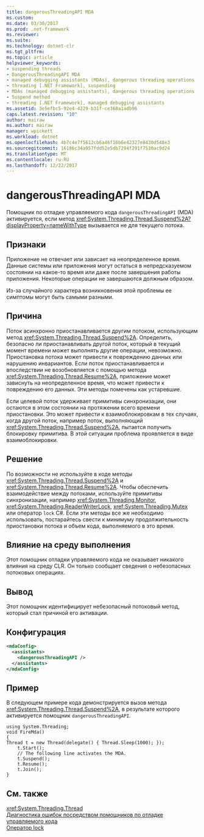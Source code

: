 ```yaml
---
title: dangerousThreadingAPI MDA
ms.custom: 
ms.date: 03/30/2017
ms.prod: .net-framework
ms.reviewer: 
ms.suite: 
ms.technology: dotnet-clr
ms.tgt_pltfrm: 
ms.topic: article
helpviewer_keywords:
- suspending threads
- DangerousThreadingAPI MDA
- managed debugging assistants (MDAs), dangerous threading operations
- threading [.NET Framework], suspending
- MDAs (managed debugging assistants), dangerous threading operations
- Suspend method
- threading [.NET Framework], managed debugging assistants
ms.assetid: 3e5efbc5-92e4-4229-b31f-ce368a1adb96
caps.latest.revision: "10"
author: mairaw
ms.author: mairaw
manager: wpickett
ms.workload: dotnet
ms.openlocfilehash: 4b7c4e7f5612cb6a46f16b6e42327e8430d548e3
ms.sourcegitcommit: 16186c34a957fdd52e5db7294f291f7530ac9d24
ms.translationtype: MT
ms.contentlocale: ru-RU
ms.lasthandoff: 12/22/2017
---
```

# <a name="dangerousthreadingapi-mda"></a>dangerousThreadingAPI MDA
Помощник по отладке управляемого кода `dangerousThreadingAPI` (MDA) активируется, если метод <xref:System.Threading.Thread.Suspend%2A?displayProperty=nameWithType> вызывается не для текущего потока.  
  
## <a name="symptoms"></a>Признаки  
 Приложение не отвечает или зависает на неопределенное время. Данные системы или приложения могут остаться в непредсказуемом состоянии на какое-то время или даже после завершения работы приложения. Некоторые операции не завершаются должным образом.  
  
 Из-за случайного характера возникновения этой проблемы ее симптомы могут быть самыми разными.  
  
## <a name="cause"></a>Причина  
 Поток асинхронно приостанавливается другим потоком, использующим метод <xref:System.Threading.Thread.Suspend%2A>. Определить, безопасно ли приостанавливать другой поток, который в текущий момент времени может выполнять другие операции, невозможно. Приостановка потока может привести к повреждению данных или нарушению инвариантов. Если поток приостанавливается и впоследствии не возобновляется с помощью метода <xref:System.Threading.Thread.Resume%2A>, приложение может зависнуть на неопределенное время, что может привести к повреждению его данных. Эти методы помечены как устаревшие.  
  
 Если целевой поток удерживает примитивы синхронизации, они остаются в этом состоянии на протяжении всего времени приостановки. Это может привести к взаимоблокировкам в тех случаях, когда другой поток, например поток, выполняющий <xref:System.Threading.Thread.Suspend%2A>, пытается получить блокировку примитива. В этой ситуации проблема проявляется в виде взаимоблокировки.  
  
## <a name="resolution"></a>Решение  
 По возможности не используйте в коде методы <xref:System.Threading.Thread.Suspend%2A> и <xref:System.Threading.Thread.Resume%2A>. Чтобы обеспечить взаимодействие между потоками, используйте примитивы синхронизации, например <xref:System.Threading.Monitor>, <xref:System.Threading.ReaderWriterLock>, <xref:System.Threading.Mutex> или оператор `lock` C#. Если эти методы все же необходимо использовать, постарайтесь свести к минимуму продолжительность приостановки потока и объем кода, выполняемого в это время.  
  
## <a name="effect-on-the-runtime"></a>Влияние на среду выполнения  
 Этот помощник отладки управляемого кода не оказывает никакого влияния на среду CLR. Он только сообщает сведения о небезопасных потоковых операциях.  
  
## <a name="output"></a>Вывод  
 Этот помощник идентифицирует небезопасный потоковый метод, который стал причиной его активации.  
  
## <a name="configuration"></a>Конфигурация  
  
```xml  
<mdaConfig>  
  <assistants>  
    <dangerousThreadingAPI />  
  </assistants>  
</mdaConfig>  
```  
  
## <a name="example"></a>Пример  
 В следующем примере кода демонстрируется вызов метода <xref:System.Threading.Thread.Suspend%2A>, в результате которого активируется помощник `dangerousThreadingAPI`.  
  
```  
using System.Threading;  
void FireMda()  
{  
Thread t = new Thread(delegate() { Thread.Sleep(1000); });  
    t.Start();  
    // The following line activates the MDA.  
    t.Suspend();   
    t.Resume();  
    t.Join();  
}  
```  
  
## <a name="see-also"></a>См. также  
 <xref:System.Threading.Thread>  
 [Диагностика ошибок посредством помощников по отладке управляемого кода](../../../docs/framework/debug-trace-profile/diagnosing-errors-with-managed-debugging-assistants.md)  
 [Оператор lock](~/docs/csharp/language-reference/keywords/lock-statement.md)
